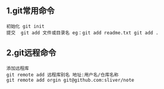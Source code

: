 ## 1.git常用命令
	初始化 git init
	提交  git add 文件或目录名 eg：git add readme.txt git add .
## 2.git远程命令
	添加远程库
	git remote add 远程库别名 地址:用户名/仓库名称
	git remote add orgin git@github.com:sliver/note